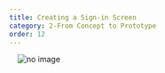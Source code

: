 ```yaml
---
title: Creating a Sign-in Screen
category: 2-From Concept to Prototype
order: 12
---  
```



<img style="padding: 0px 15px; float: left" src="https://iwilfried.github.io/Adobe-XD-eBook/images/XD-SignIn-01.png
" alt="no image"/>  

